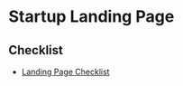 # Startup Landing Page

## Checklist

- [Landing Page Checklist](https://landingpage.fyi/landing-page-checklist)

<!--
https://midday.ai
https://alguna.io
https://zoltarlabs.com
https://saaslandings.com
-->
